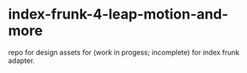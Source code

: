 # index-frunk-4-leap-motion-and-more
repo for design assets for (work in progess; incomplete) for index frunk adapter.
